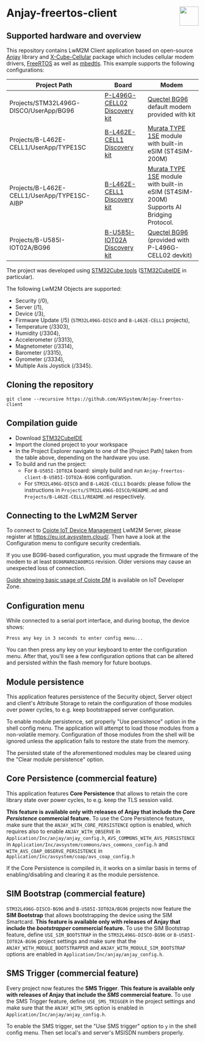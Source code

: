 # Anjay-freertos-client [<img align="right" height="50px" src="https://avsystem.github.io/Anjay-doc/_images/avsystem_logo.png">](http://www.avsystem.com/)


## Supported hardware and overview

This repository contains LwM2M Client application based on open-source [Anjay](https://github.com/AVSystem/Anjay) library and [X-Cube-Cellular](https://www.st.com/en/embedded-software/x-cube-cellular.html) package which includes cellular modem drivers, [FreeRTOS](https://www.freertos.org) as well as [mbedtls](https://github.com/ARMmbed/mbedtls). This example supports the following configurations:

| Project Path | Board | Modem |
|--------------|-------|-------|
| Projects/STM32L496G-DISCO/UserApp/BG96 | [P-L496G-CELL02 Discovery kit](https://www.st.com/en/evaluation-tools/p-l496g-cell02.html) | [Quectel BG96](https://www.quectel.com/product/lpwa-bg96-cat-m1-nb1-egprs) default modem provided with kit |
| Projects/B-L462E-CELL1/UserApp/TYPE1SC | [B-L462E-CELL1 Discovery kit](https://www.st.com/en/evaluation-tools/b-l462e-cell1.html) | [Murata TYPE 1SE](https://www.murata.com/en-eu/products/connectivitymodule/lpwa/overview/lineup/type-1se) module with built-in eSIM (ST4SIM-200M)|
| Projects/B-L462E-CELL1/UserApp/TYPE1SC-AIBP | [B-L462E-CELL1 Discovery kit](https://www.st.com/en/evaluation-tools/b-l462e-cell1.html) | [Murata TYPE 1SE](https://www.murata.com/en-eu/products/connectivitymodule/lpwa/overview/lineup/type-1se) module with built-in eSIM (ST4SIM-200M) <br /> Supports AI Bridging Protocol.|
| Projects/B-U585I-IOT02A/BG96<br> | [B-U585I-IOT02A Discovery kit](https://www.st.com/en/evaluation-tools/b-u585i-iot02a.html) | [Quectel BG96](https://www.quectel.com/product/lpwa-bg96-cat-m1-nb1-egprs) (provided with P-L496G-CELL02 devkit)

The project was developed using [STM32Cube tools](https://www.st.com/en/ecosystems/stm32cube.html) ([STM32CubeIDE](https://www.st.com/en/development-tools/stm32cubeide.html) in particular).

The following LwM2M Objects are supported:

- Security (/0),
- Server (/1),
- Device (/3),
- Firmware Update (/5) (`STM32L496G-DISCO` and `B-L462E-CELL1` projects),
- Temperature (/3303),
- Humidity (/3304),
- Accelerometer (/3313),
- Magnetometer (/3314),
- Barometer (/3315),
- Gyrometer (/3334),
- Multiple Axis Joystick (/3345).


## Cloning the repository

```
git clone --recursive https://github.com/AVSystem/Anjay-freertos-client
```

## Compilation guide

 - Download [STM32CubeIDE](https://www.st.com/en/development-tools/stm32cubeide.html)
 - Import the cloned project to your workspace
 - In the Project Explorer navigate to one of the [Project Path] taken from the table above, depending on the hardware you use.
 - To build and run the project:
   - For `B-U585I-IOT02A` board: simply build and run `Anjay-freertos-client-B-U585I-IOT02A-BG96` configuration.
   - For `STM32L496G-DISCO` and `B-L462E-CELL1` boards: please follow the instructions in `Projects/STM32L496G-DISCO/README.md` and `Projects/B-L462E-CELL1/README.md` respectively.

## Connecting to the LwM2M Server

To connect to [Coiote IoT Device Management](https://www.avsystem.com/products/coiote-iot-device-management-platform/) LwM2M Server, please register at https://eu.iot.avsystem.cloud/. Then have a look at the Configuration menu to configure security credentials.

If you use BG96-based configuration, you must upgrade the firmware of the modem to at least `BG96MAR02A08M1G` revision. Older versions may cause an unexpected loss of connection.

[Guide showing basic usage of Coiote DM](https://iotdevzone.avsystem.com/docs/Coiote_IoT_DM/Quick_Start/Connect_device_quickstart/) is available on IoT Developer Zone.


## Configuration menu

While connected to a serial port interface, and during bootup, the device shows:

```
Press any key in 3 seconds to enter config menu...
```

You can then press any key on your keyboard to enter the configuration menu. After that, you'll see a few configuration options that can be altered and persisted within the flash memory for future bootups.

## Module persistence

This application features persistence of the Security object, Server object and
client's Attribute Storage to retain the configuration of those modules over
power cycles, to e.g. keep bootstrapped server configuration.

To enable module persistence, set properly "Use persistence" option in the
shell config menu. The application will attempt to load those modules from a
non-volatile memory. Configuration of those modules from the shell will be
ignored unless the application fails to restore the state from the memory.

The persisted state of the aforementioned modules may be cleared using the
"Clear module persistence" option.

## Core Persistence (commercial feature)

This application features **Core Persistence** that allows to retain the core
library state over power cycles, to e.g. keep the TLS session valid.

**This feature is available only with releases of Anjay that include the *Core
Persistence* commercial feature.** To use the Core Persistence feature, make
sure that the `ANJAY_WITH_CORE_PERSISTENCE` option is enabled, which requires
also to enable `ANJAY_WITH_OBSERVE` in `Application/Inc/anjay/anjay_config.h`,
`AVS_COMMONS_WITH_AVS_PERSISTENCE` in
`Application/Inc/avsystem/commons/avs_commons_config.h` and
`WITH_AVS_COAP_OBSERVE_PERSISTENCE` in
`Application/Inc/avsystem/coap/avs_coap_config.h`

If the Core Persistence is compiled in, it works on a similar basis in terms of
enabling/disabling and clearing it as the module persistence.

## SIM Bootstrap (commercial feature)

`STM32L496G-DISCO-BG96` and `B-U585I-IOT02A/BG96` projects now feature the
**SIM Bootstrap** that allows bootstrapping the device using the SIM Smartcard.
**This feature is available only with releases of Anjay that include the
*bootstrapper* commercial feature.** To use the SIM Bootstrap feature, define
`USE_SIM_BOOTSTRAP` in the `STM32L496G-DISCO-BG96` or `B-U585I-IOT02A-BG96`
project settings and make sure that the `ANJAY_WITH_MODULE_BOOTSTRAPPER` and
`ANJAY_WITH_MODULE_SIM_BOOTSTRAP` options are enabled in
`Application/Inc/anjay/anjay_config.h`.

## SMS Trigger (commercial feature)

Every project now features the **SMS Trigger**. **This feature is available
only with releases of Anjay that include the *SMS* commercial feature.** To use
the SMS Trigger feature, define `USE_SMS_TRIGGER` in the project settings and
make sure that the `ANJAY_WITH_SMS` option is enabled in
`Application/Inc/anjay/anjay_config.h`.

To enable the SMS trigger, set the "Use SMS trigger" option to `y` in the shell
config menu. Then set local's and server's MSISDN numbers properly.
